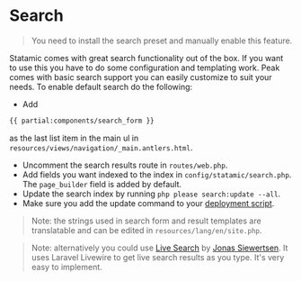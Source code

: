 # Search

> You need to install the search preset and manually enable this feature.

Statamic comes with great search functionality out of the box. If you want to use this you have to do some configuration and templating work. Peak comes with basic search support you can easily customize to suit your needs. To enable default search do the following:

* Add
```html
{{ partial:components/search_form }}
```
as the last list item in the main ul in `resources/views/navigation/_main.antlers.html`.
* Uncomment the search results route  in `routes/web.php`.
* Add fields you want indexed to the index in `config/statamic/search.php`. The `page_builder` field is added by default.
* Update the search index by running `php please search:update --all`.
* Make sure you add the update command to your [deployment script](/other/deployment-script.html).

> Note: the strings used in search form and result templates are translatable and can be edited in `resources/lang/en/site.php`.

> Note: alternatively you could use [Live Search](https://github.com/jonassiewertsen/statamic-live-search) by [Jonas Siewertsen](https://github.com/jonassiewertsen/statamic-live-search). It uses Laravel Livewire to get live search results as you type. It's very easy to implement.
